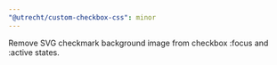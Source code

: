 ```yaml
---
"@utrecht/custom-checkbox-css": minor
---
```


Remove SVG checkmark background image from checkbox :focus and :active states.

